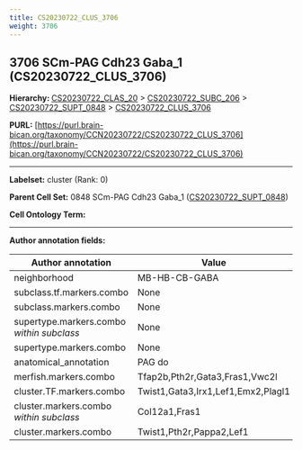 ```yaml
---
title: CS20230722_CLUS_3706
weight: 3706
---
```

## 3706 SCm-PAG Cdh23 Gaba_1 (CS20230722_CLUS_3706)
<b>Hierarchy: </b>
[CS20230722_CLAS_20](../CS20230722_CLAS_20) >
[CS20230722_SUBC_206](../CS20230722_SUBC_206) >
[CS20230722_SUPT_0848](../CS20230722_SUPT_0848) >
[CS20230722_CLUS_3706](../CS20230722_CLUS_3706)

**PURL:** [https://purl.brain-bican.org/taxonomy/CCN20230722/CS20230722_CLUS_3706](https://purl.brain-bican.org/taxonomy/CCN20230722/CS20230722_CLUS_3706)

---


**Labelset:** cluster (Rank: 0)

**Parent Cell Set:** 0848 SCm-PAG Cdh23 Gaba_1 ([CS20230722_SUPT_0848](../CS20230722_SUPT_0848))



**Cell Ontology Term:** 

[MARKER GENES.]: #


---

[TRANSFERRED ANNOTATIONS.]: #


[AUTHOR ANNOTATION FIELDS.]: #


**Author annotation fields:**

| Author annotation | Value |
|-------------------|-------|
|neighborhood|MB-HB-CB-GABA|
|subclass.tf.markers.combo|None|
|subclass.markers.combo|None|
|supertype.markers.combo _within subclass_|None|
|supertype.markers.combo|None|
|anatomical_annotation|PAG do|
|merfish.markers.combo|Tfap2b,Pth2r,Gata3,Fras1,Vwc2l|
|cluster.TF.markers.combo|Twist1,Gata3,Irx1,Lef1,Emx2,Plagl1|
|cluster.markers.combo _within subclass_|Col12a1,Fras1|
|cluster.markers.combo|Twist1,Pth2r,Pappa2,Lef1|
